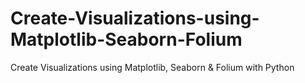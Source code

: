 # Create-Visualizations-using-Matplotlib-Seaborn-Folium
Create Visualizations using Matplotlib, Seaborn &amp; Folium with Python
